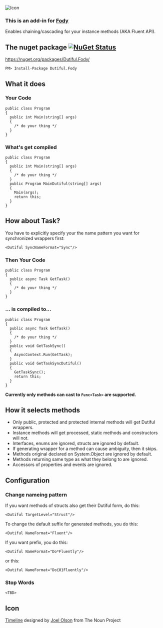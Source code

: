 ![Icon](https://raw.githubusercontent.com/Licshee/Dutiful.Fody/master/Timeline.png)

### This is an add-in for [Fody](https://github.com/Fody/Fody/) 

Enables chaining/cascading for your instance methods (AKA Fluent API).

## The nuget package  [![NuGet Status](http://img.shields.io/nuget/v/Dutiful.Fody.svg?style=flat)](https://www.nuget.org/packages/Dutiful.Fody/)

https://nuget.org/packages/Dutiful.Fody/

    PM> Install-Package Dutiful.Fody

## What it does

### Your Code

    public class Program
    {
      public int Main(string[] args)
      {
        /* do your thing */
      }
    }

### What's get compiled

    public class Program
    {
      public int Main(string[] args)
      {
        /* do your thing */
      }
      public Program MainDutiful(string[] args)
      {
        Main(args);
        return this;
      }
    }

## How about Task?

You have to explicitly specify your the name pattern you want for synchronized wrappers first:

    <Dutiful SyncNameFormat="Sync"/>

### Then Your Code

    public class Program
    {
      public async Task GetTask()
      {
        /* do your thing */
      }
    }

### ... is compiled to...

    public class Program
    {
      public async Task GetTask()
      {
        /* do your thing */
      }
      public void GetTaskSync()
      {
        AsyncContext.Run(GetTask);
      }
      public void GetTaskSyncDutiful()
      {
        GetTaskSync();
        return this;
      }
    }
    
**Currently only methods can cast to `Func<Task>` are supported.**

## How it selects methods

* Only public, protected and protected internal methods will get Dutiful wrappers.
* Instance methods will get processed, static methods and constructors will not.
* Interfaces, enums are ignored, structs are ignored by default.
* If generating wrapper for a method can cause ambiguity, then it skips.
* Methods original declared on System.Object are ignored by default.
* Methods returning same type as what they belong to are ignored.
* Accessors of properties and events are ignored.

## Configuration

### Change nameing pattern

If you want methods of structs also get their Dutiful form, do this:

    <Dutiful TargetLevel="Struct"/>

To change the default suffix for generated methods, you do this:

    <Dutiful NameFormat="Fluent"/>

If you want prefix, you do this:

    <Dutiful NameFormat="Do*Fluently"/>

or this:

    <Dutiful NameFormat="Do{0}Fluently"/>

### Stop Words

`<TBD>`

## Icon

<a href="https://thenounproject.com/term/timeline/214157/" target="_blank">Timeline</a> designed by <a href="https://thenounproject.com/olsjoe" target="_blank">Joel Olson</a> from The Noun Project
